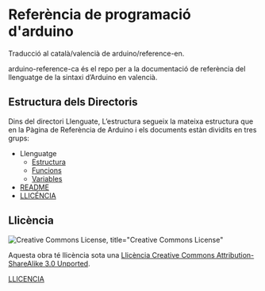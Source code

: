 # Referència de programació d'arduino

Traducció al català/valencià de arduino/reference-en.

arduino-reference-ca és el repo per a la documentació de referència del llenguatge de la sintaxi d’Arduino en valencià.


## Estructura dels Directoris

Dins del directori Llenguate, L’estructura segueix la mateixa estructura que en la Pàgina de Referència de Arduino i els documents estàn dividits en tres grups:

- Llenguatge
  - [Estructura](./Llenguatge/Estructura/Estructura.md)
  - [Funcions](./Llenguatge/Funcions/Funcions.md)
  - [Variables](./Llenguatge/Variables/Variables.md)
- [README](https://github.com/qserrano/arduino-reference-ca/README.md)
- [LLICÉNCIA](https://github.com/qserrano/arduino-reference-ca/LLICENCIA.md)

## Llicència

![Creative Commons License, title="Creative Commons License"](https://i.creativecommons.org/l/by-sa/3.0/88x31.png) 

Aquesta obra té llicència sota una [Llicència Creative Commons Attribution-ShareAlike 3.0 Unported](https://creativecommons.org/licenses/by-sa/3.0/deed.en).

[LLICENCIA](https://github.com/qserrano/arduino-reference-ca/LLICENCIA.md)
